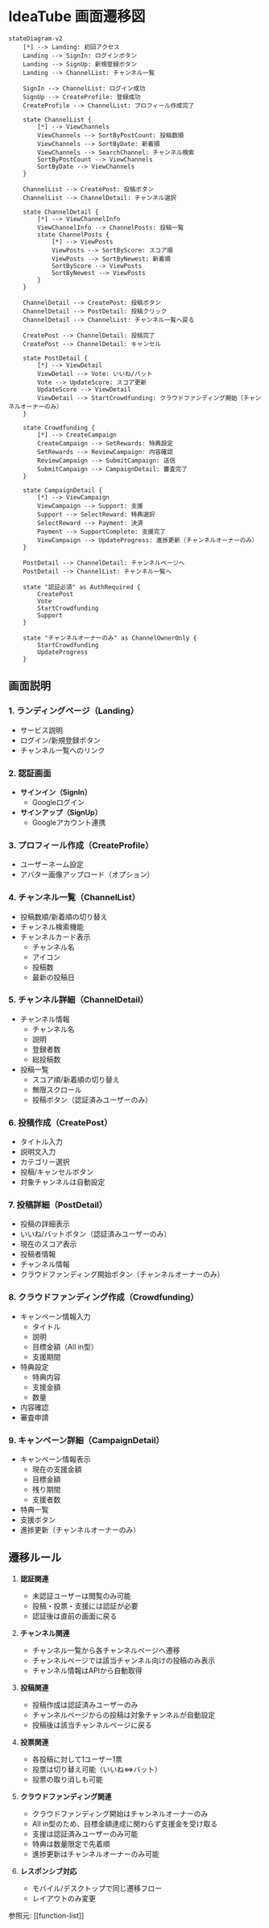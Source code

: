 # IdeaTube 画面遷移図

```mermaid
stateDiagram-v2
    [*] --> Landing: 初回アクセス
    Landing --> SignIn: ログインボタン
    Landing --> SignUp: 新規登録ボタン
    Landing --> ChannelList: チャンネル一覧

    SignIn --> ChannelList: ログイン成功
    SignUp --> CreateProfile: 登録成功
    CreateProfile --> ChannelList: プロフィール作成完了

    state ChannelList {
        [*] --> ViewChannels
        ViewChannels --> SortByPostCount: 投稿数順
        ViewChannels --> SortByDate: 新着順
        ViewChannels --> SearchChannel: チャンネル検索
        SortByPostCount --> ViewChannels
        SortByDate --> ViewChannels
    }

    ChannelList --> CreatePost: 投稿ボタン
    ChannelList --> ChannelDetail: チャンネル選択

    state ChannelDetail {
        [*] --> ViewChannelInfo
        ViewChannelInfo --> ChannelPosts: 投稿一覧
        state ChannelPosts {
            [*] --> ViewPosts
            ViewPosts --> SortByScore: スコア順
            ViewPosts --> SortByNewest: 新着順
            SortByScore --> ViewPosts
            SortByNewest --> ViewPosts
        }
    }
    
    ChannelDetail --> CreatePost: 投稿ボタン
    ChannelDetail --> PostDetail: 投稿クリック
    ChannelDetail --> ChannelList: チャンネル一覧へ戻る
    
    CreatePost --> ChannelDetail: 投稿完了
    CreatePost --> ChannelDetail: キャンセル

    state PostDetail {
        [*] --> ViewDetail
        ViewDetail --> Vote: いいね/バット
        Vote --> UpdateScore: スコア更新
        UpdateScore --> ViewDetail
        ViewDetail --> StartCrowdfunding: クラウドファンディング開始（チャンネルオーナーのみ）
    }

    state Crowdfunding {
        [*] --> CreateCampaign
        CreateCampaign --> SetRewards: 特典設定
        SetRewards --> ReviewCampaign: 内容確認
        ReviewCampaign --> SubmitCampaign: 送信
        SubmitCampaign --> CampaignDetail: 審査完了
    }

    state CampaignDetail {
        [*] --> ViewCampaign
        ViewCampaign --> Support: 支援
        Support --> SelectReward: 特典選択
        SelectReward --> Payment: 決済
        Payment --> SupportComplete: 支援完了
        ViewCampaign --> UpdateProgress: 進捗更新（チャンネルオーナーのみ）
    }

    PostDetail --> ChannelDetail: チャンネルページへ
    PostDetail --> ChannelList: チャンネル一覧へ

    state "認証必須" as AuthRequired {
        CreatePost
        Vote
        StartCrowdfunding
        Support
    }
    
    state "チャンネルオーナーのみ" as ChannelOwnerOnly {
        StartCrowdfunding
        UpdateProgress
    }
```

## 画面説明

### 1. ランディングページ（Landing）
- サービス説明
- ログイン/新規登録ボタン
- チャンネル一覧へのリンク

### 2. 認証画面
- **サインイン（SignIn）**
  - Googleログイン
- **サインアップ（SignUp）**
  - Googleアカウント連携

### 3. プロフィール作成（CreateProfile）
- ユーザーネーム設定
- アバター画像アップロード（オプション）

### 4. チャンネル一覧（ChannelList）
- 投稿数順/新着順の切り替え
- チャンネル検索機能
- チャンネルカード表示
  - チャンネル名
  - アイコン
  - 投稿数
  - 最新の投稿日

### 5. チャンネル詳細（ChannelDetail）
- チャンネル情報
  - チャンネル名
  - 説明
  - 登録者数
  - 総投稿数
- 投稿一覧
  - スコア順/新着順の切り替え
  - 無限スクロール
  - 投稿ボタン（認証済みユーザーのみ）

### 6. 投稿作成（CreatePost）
- タイトル入力
- 説明文入力
- カテゴリー選択
- 投稿/キャンセルボタン
- 対象チャンネルは自動設定

### 7. 投稿詳細（PostDetail）
- 投稿の詳細表示
- いいね/バットボタン（認証済みユーザーのみ）
- 現在のスコア表示
- 投稿者情報
- チャンネル情報
- クラウドファンディング開始ボタン（チャンネルオーナーのみ）

### 8. クラウドファンディング作成（Crowdfunding）
- キャンペーン情報入力
  - タイトル
  - 説明
  - 目標金額（All in型）
  - 支援期間
- 特典設定
  - 特典内容
  - 支援金額
  - 数量
- 内容確認
- 審査申請

### 9. キャンペーン詳細（CampaignDetail）
- キャンペーン情報表示
  - 現在の支援金額
  - 目標金額
  - 残り期間
  - 支援者数
- 特典一覧
- 支援ボタン
- 進捗更新（チャンネルオーナーのみ）

## 遷移ルール

1. **認証関連**
   - 未認証ユーザーは閲覧のみ可能
   - 投稿・投票・支援には認証が必要
   - 認証後は直前の画面に戻る

2. **チャンネル関連**
   - チャンネル一覧から各チャンネルページへ遷移
   - チャンネルページでは該当チャンネル向けの投稿のみ表示
   - チャンネル情報はAPIから自動取得

3. **投稿関連**
   - 投稿作成は認証済みユーザーのみ
   - チャンネルページからの投稿は対象チャンネルが自動設定
   - 投稿後は該当チャンネルページに戻る

4. **投票関連**
   - 各投稿に対して1ユーザー1票
   - 投票は切り替え可能（いいね⇔バット）
   - 投票の取り消しも可能

5. **クラウドファンディング関連**
   - クラウドファンディング開始はチャンネルオーナーのみ
   - All in型のため、目標金額達成に関わらず支援金を受け取る
   - 支援は認証済みユーザーのみ可能
   - 特典は数量限定で先着順
   - 進捗更新はチャンネルオーナーのみ可能

6. **レスポンシブ対応**
   - モバイル/デスクトップで同じ遷移フロー
   - レイアウトのみ変更 

参照元: [[function-list]]